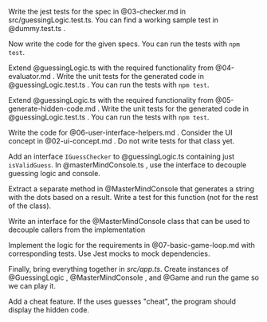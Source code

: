 Write the jest tests for the spec in @03-checker.md in src/guessingLogic.test.ts. You can find a working sample test in @dummy.test.ts .

Now write the code for the given specs. You can run the tests with `npm test`.

Extend @guessingLogic.ts with the required functionality from @04-evaluator.md . Write the unit tests for the generated code in @guessingLogic.test.ts . You can run the tests with `npm test`.

Extend @guessingLogic.ts with the required functionality from @05-generate-hidden-code.md . Write the unit tests for the generated code in @guessingLogic.test.ts . You can run the tests with `npm test`.

Write the code for @06-user-interface-helpers.md . Consider the UI concept in @02-ui-concept.md . Do not write tests for that class yet.

Add an interface `IGuessChecker` to @guessingLogic.ts containing just `isValidGuess`. In @masterMindConsole.ts , use the interface to decouple guessing logic and console.

Extract a separate method in @MasterMindConsole that generates a string with the dots based on a result. Write a test for this function (not for the rest of the class).

Write an interface for the @MasterMindConsole class that can be used to decouple callers from the implementation

Implement the logic for the requirements in @07-basic-game-loop.md with corresponding tests. Use Jest mocks to mock dependencies.

Finally, bring everything together in _src/app.ts_. Create instances of @GuessingLogic , @MasterMindConsole , and @Game and run the game so we can play it.

Add a cheat feature. If the uses guesses "cheat", the program should display the hidden code.
